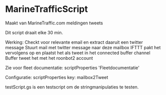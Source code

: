 # MarineTrafficScript
Maakt van MarineTraffic.com meldingen tweets

Dit script draait elke 30 min.

Werking:
Checkt voor relevante email en extract daaruit een twitter message 
Stuurt mail met twitter message naar deze mailbox
IFTTT pakt het vervolgens op en plaatst het als tweet in het connected buffer channel
Buffer tweet het met het roonbot2 account

Zie voor fleet documentatie: scriptProperties 'Fleetdocumentatie'

Configuratie:
scriptProperties key: mailbox2Tweet

testScript.gs is een testscript om de stringmanipulaties te testen.
